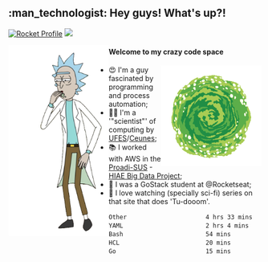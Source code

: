 
<h2> :man_technologist: Hey guys! What's up?!</h2>
                                                                         
[![Rocket Profile](https://img.shields.io/static/v1?label=Rocketseat&message=Profile&colorA=purple&color=black&logo=Rocket&logoColor=white)](https://app.rocketseat.com.br/me/elyabe)
<a href="https://www.linkedin.com/in/elyabe/"><img src="https://img.shields.io/badge/LinkedIn-informational?logo=linkedin"/></a>

<img align='left' src="https://raw.githubusercontent.com/Elyabe/Elyabe/master/images/rick-dancing.gif" width='200'>

                       
#### Welcome to my crazy code space 
<img align='right' src="https://raw.githubusercontent.com/Elyabe/elyabe/master/images/portal-3.gif" width='200'>

- :heart_eyes: I'm a guy fascinated by programming and process automation; 
- :office_worker: I'm a '"scientist"' of computing by [UFES](http://ufes.br)/[Ceunes](http://ceunes.ufes.br);
- :books: I worked with AWS in the [Proadi-SUS](https://www.einstein.br/responsabilidade-social/atuacao-com-o-ministerio-da-saude/proadi-sus) - [HIAE Big Data Project](https://www1.folha.uol.com.br/seminariosfolha/2019/05/cooperacao-entre-governo-e-hospital-leva-inteligencia-artificial-para-a-rede-publica.shtml);
- :rocket: I was a GoStack student at @Rocketseat;
- :movie_camera: I love watching (specially sci-fi) series on that site that does 'Tu-dooom'.

<!--START_SECTION:waka-->

```txt
Other                      4 hrs 33 mins   █████████████▒░░░░░░░░░░░   53.66 %
YAML                       2 hrs 4 mins    ██████░░░░░░░░░░░░░░░░░░░   24.49 %
Bash                       54 mins         ██▓░░░░░░░░░░░░░░░░░░░░░░   10.59 %
HCL                        20 mins         █░░░░░░░░░░░░░░░░░░░░░░░░   03.96 %
Go                         15 mins         ▓░░░░░░░░░░░░░░░░░░░░░░░░   03.10 %
```

<!--END_SECTION:waka-->
